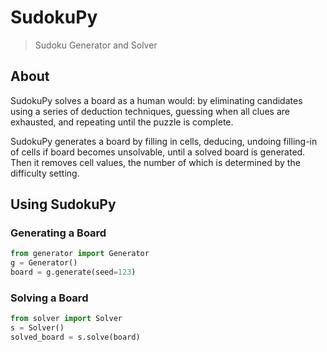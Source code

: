 # SudokuPy
> Sudoku Generator and Solver

## About
SudokuPy solves a board as a human would: by eliminating candidates using a series of deduction techniques, guessing when all clues are exhausted, and repeating until the puzzle is complete.

SudokuPy generates a board by filling in cells, deducing, undoing filling-in of cells if board becomes unsolvable, until a solved board is generated. Then it removes cell values, the number of which is determined by the difficulty setting. 

## Using SudokuPy

### Generating a Board

```python
from generator import Generator
g = Generator()
board = g.generate(seed=123)
```

### Solving a Board

```python
from solver import Solver
s = Solver()
solved_board = s.solve(board)
```